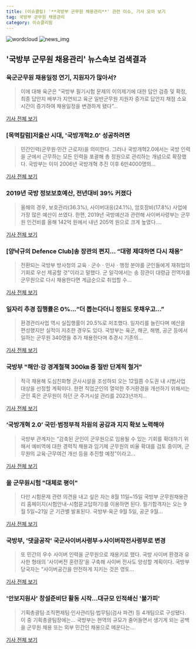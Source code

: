 ```yaml
---
title: (이슈클립) '**국방부 군무원 채용관리**' 관련 이슈, 기사 모아 보기
tag: 국방부 군무원 채용관리
category: 이슈클리핑
---
```

![wordcloud](https://s3.ap-northeast-2.amazonaws.com/lyrics101-wordcloud/2018-09-05-1536130524.png)
![news_img](https://user-images.githubusercontent.com/42597476/44507050-1206f400-a6e4-11e8-8d98-7ffbfebb353f.png)
## **'**국방부 군무원 채용관리**'** 뉴스속보 검색결과
### 육군군무원 채용일정 연기, 지원자가 많아서?

>이에 대해 육군은 “국방부 필기시험 문제의 이의제기에 대한 답안 검증 및 확정, 최종 답안지 배부가 지연되고 육군 일반군무원 지원자 증가로 답안지 채점 소요시간이 증가하여 채용일정을 변경하게 됐다”...

<a href="http://www.gosiweek.com/7439" target="_blank">기사 전체 보기</a>

### [목멱칼럼]저출산 시대, '국방개혁2.0' 성공하려면

>민간인력(군무원·민간 근로자)을 의미한다. 그러나 국방개혁2.0에서는 국방 인력을 군에서 근무하는 모든 인력을 포괄해 총 정원으로 관리하는 개념으로 확장했다. 국방부는 이미 2006년 국방개혁 추진 이후 6만4000명의...

<a href="http://www.edaily.co.kr/news/newspath.asp?newsid=01213606619336512" target="_blank">기사 전체 보기</a>

### 2019년 국방 정보보호예산, 전년대비 39% 커졌다

>올해의 경우, 보호관리(36.3%), 사이버대응(24.1%), 암호장비(17.8%) 사업에 가장 많은 예산이 쓰였다. 한편, 2019년 국방예산과 관련해 사이버사령부는 군무원 인건비를 올해 142억 원에서 내년 205억 원으로 크게 높였다....

<a href="http://www.boannews.com/media/view.asp?idx=72549&kind=2" target="_blank">기사 전체 보기</a>

### [양낙규의 Defence Club]송 장관의 편지… “대령 제대하면 다시 채용”

>전환되는 국방부 방사청의 교육ㆍ군수ㆍ인사ㆍ행정 분야를 군인들에게 재취업의 기회로 우선 제공할 것"이라고 말했다. 군 일각에서는 송 장관이 대령급 전역자를 군무원으로 다시 채용한다면 계급순으로 취업할 수...

<a href="http://view.asiae.co.kr/news/view.htm?idxno=2018082415001406107" target="_blank">기사 전체 보기</a>

### 일자리 추경 집행률은 0%…“더 뽑는다더니 정원도 못채우고…”

>환경관리사업 역시 실집행률이 20.5%로 저조했다. 일자리를 늘린다며 예산을 편성했지만 실적이 저조한 경우도 있다. 국방부는 육군, 해군, 해병, 공군 등에서 일하는 군무원 340명을 추가 채용한다며 추경시 기존의...

<a href="http://news.heraldcorp.com/view.php?ud=20180824000204" target="_blank">기사 전체 보기</a>

### 국방부 "해안·강 경계철책 300㎞ 중 절반 단계적 철거"

>적극 채용해 도심친화형 군사시설을 조성하되 오는 12월쯤 수도권 내 시범사업 대상을 선정할 계획이다. 한편 직업군인의 열악한 주거환경을 개선하기 위해서는 군인 혹은 군무원이 하던 군 주거시설 관리를 2023년까지...

<a href="http://www.cnews.co.kr/uhtml/read.jsp?idxno=201808161131051890670" target="_blank">기사 전체 보기</a>

### ‘국방개혁 2.0’ 국민·범정부적 차원의 공감과 지지 확보 노력해야

>국방부 관계자는 “감축된 군인이 군무원으로 임용될 수 있는 기회를 확대하기 위해서 예비역에 대한 경력직 채용과 임기제 군무원의 비율 확대를 검토 중이며, 군무원의 교육·근무여건 개선 등을 추진할 예정”이라고...

<a href="http://kookbang.dema.mil.kr/kookbangWeb/view.do?parent_no=3&bbs_id=BBSMSTR_000000001251&ntt_writ_date=20180813" target="_blank">기사 전체 보기</a>

### 올 군무원시험 "대체로 평이"

>다만 시험문제 관련 의견을 내고 싶은 자는 8월 11일~15일 국방부 군무원채용관리 홈페이지(시험안내-시험묻고답하기)를 이용하면 된다. 필기합격자는 오는 9월 5일~21일 군 기관별 발표된다. 국방부‧육군 9월 5일, 공군 9월...

<a href="http://www.lec.co.kr/news/articleView.html?idxno=48402" target="_blank">기사 전체 보기</a>

### 국방부, '댓글공작' 국군사이버사령부→사이버작전사령부로 변경

>또 민간의 우수 사이버 인력을 군무원으로 채용키로 했다. 국방 사이버 환경과 유사한 형태의 '사이버전 훈련장'을 구축해 사이버 전사도 양성할 계획이다. 국방부 당국자는 "사이버공간을 안전하게 지키는 것은 영토...

<a href="http://app.yonhapnews.co.kr/YNA/Basic/SNS/r.aspx?c=AKR20180809065800014&did=1195m" target="_blank">기사 전체 보기</a>

### '안보지원사' 창설준비단 활동 시작…대규모 인적쇄신 '불가피'

>기획총괄팀·조직편제팀·인사관리팀·법무팀(검사 파견) 등 4개팀으로 구성됐다. 이 중 기획총괄팀장에는... 국방부는 현역의 규모가 줄어들면서 생기게 되는 공백을 군무원 채용 또는 외부 민간인 채용으로 메운다는...

<a href="http://news1.kr/articles/?3392974" target="_blank">기사 전체 보기</a>


